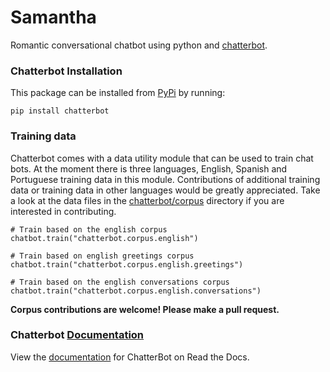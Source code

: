 # Samantha

Romantic conversational chatbot using python and [chatterbot](https://github.com/gunthercox/ChatterBot).


### Chatterbot Installation

This package can be installed from [PyPi](https://pypi.python.org/pypi/ChatterBot) by running:

```
pip install chatterbot
```

### Training data

Chatterbot comes with a data utility module that can be used to train chat bots.
At the moment there is three languages, English, Spanish and Portuguese training data in this module. Contributions
of additional training data or training data in other languages would be greatly
appreciated. Take a look at the data files in the
[chatterbot/corpus](https://github.com/gunthercox/ChatterBot/tree/master/chatterbot/corpus)
directory if you are interested in contributing.

```
# Train based on the english corpus
chatbot.train("chatterbot.corpus.english")

# Train based on english greetings corpus
chatbot.train("chatterbot.corpus.english.greetings")

# Train based on the english conversations corpus
chatbot.train("chatterbot.corpus.english.conversations")
```

**Corpus contributions are welcome! Please make a pull request.**

### Chatterbot [Documentation](http://chatterbot.readthedocs.io/)

View the [documentation](http://chatterbot.readthedocs.io/)
for ChatterBot on Read the Docs.
